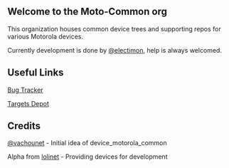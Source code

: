 ## Welcome to the Moto-Common org

This organization houses common device trees and supporting repos for various Motorola devices.

Currently development is done by [@electimon](https://github.com/electimon), help is always welcomed.

Useful Links
------------
[Bug Tracker](https://1pwn.ixmoe.com/redmine/projects/moto-common)

[Targets Depot](../../../../moto-common/android_device_motorola_targets)

Credits
-------
[@vachounet](https://github.com/vachounet) - Initial idea of device_motorola_common

Alpha from [lolinet](https://lolinet.com) - Providing devices for development
